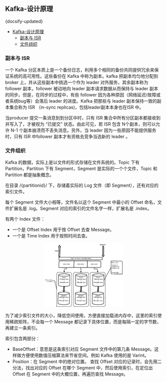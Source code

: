 ## Kafka-设计原理
{docsify-updated}

- [Kafka-设计原理](#kafka-设计原理)
	- [副本与 ISR](#副本与-isr)
	- [文件组织](#文件组织)


### 副本与 ISR 
一个 Kafka 分区本质上是一个备份日志，利用多个相同的备份共同提供冗余来保证系统的高可用性。这些备份在 Kafka 中称为副本。kafka 把副本均匀地分配到 broker 上，并从这些副本中挑选一个作为 leader 对外服务，其余副本称为 follower 副本，follower 被动地向 leader 副本请求数据从而保持与 leader 副本的同步。但是，在同步的过程中，有些 follower 因为各种原因（网络延迟/故障或者系统bug等）会落后 leader 的进度。Kafka 把那些与 leader 副本保持一致的副本集合称为 ISR （in-sync replicas)，包括leader副本本身也在ISR 中。

当producer 提交一条消息到到分区中时，只有 ISR 集合中所有分区副本都接收到并写入了，才被视为 “已提交” 状态。由此可见，若 ISR 包含 N个副本，则可以允许 N-1 个副本崩溃而不丢失消息。另外，当 leader 因为一些原因不能提供服务时，只有 ISR 中follower 副本才有资格去竞争当选新的 leader 。


### 文件组织
Kafka 的数据，实际上是以文件的形式存储在文件系统的。Topic 下有 Partition，Partition 下有 Segment，Segment 是实际的一个个文件，Topic 和 Partition 都是抽象概念。

在目录 /{partitionid}/ 下，存储着实际的 Log 文件（即 Segment），还有对应的索引文件。

每个 Segment 文件大小相等，文件名以这个 Segment 中最小的 Offset 命名，文件扩展名是 .log。Segment 对应的索引的文件名字一样，扩展名是 .index。

有两个 Index 文件：
+ 一个是 Offset Index 用于按 Offset 去查 Message。
+ 一个是 Time Index 用于按照时间去查。

<center><img src="pics/kafka-file.jpeg" width="50%"></center>

为了减少索引文件的大小，降低空间使用，方便直接加载进内存中，这里的索引使用稀疏矩阵，不会每一个 Message 都记录下具体位置，而是每隔一定的字节数，再建立一条索引。 

索引包含两部分：
+ BaseOffset：意思是这条索引对应 Segment 文件中的第几条 Message。这样做方便使用数值压缩算法来节省空间。例如 Kafka 使用的是 Varint。
+ Position：在 Segment 中的绝对位置。
查找 Offset 对应的记录时，会先用二分法，找出对应的 Offset 在哪个 Segment 中，然后使用索引，在定位出 Offset 在 Segment 中的大概位置，再遍历查找 Message。